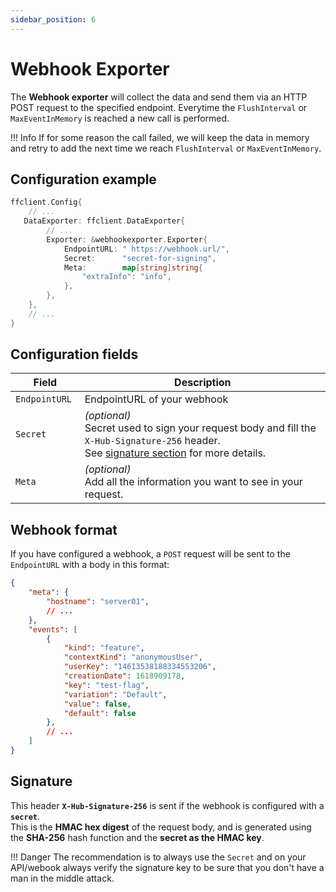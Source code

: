 ```yaml
---
sidebar_position: 6
---
```


# Webhook Exporter

The **Webhook exporter** will collect the data and send them via an HTTP POST request to the specified endpoint.
Everytime the `FlushInterval` or `MaxEventInMemory` is reached a new call is performed.  

!!! Info
    If for some reason the call failed, we will keep the data in memory and retry to add the next time we reach `FlushInterval` or `MaxEventInMemory`.

## Configuration example
```go linenums="1"
ffclient.Config{ 
    // ...
   DataExporter: ffclient.DataExporter{
        // ...
        Exporter: &webhookexporter.Exporter{
            EndpointURL: " https://webhook.url/",
            Secret:      "secret-for-signing",
            Meta:        map[string]string{
                "extraInfo": "info",
            },
        },
    },
    // ...
}
```
## Configuration fields
| Field  | Description  |
|---|---|
|`EndpointURL `   | EndpointURL of your webhook |
|`Secret `   |  *(optional)*<br/>Secret used to sign your request body and fill the `X-Hub-Signature-256` header.<br/>See [signature section](#signature) for more details.  |
|`Meta`   |   *(optional)*<br/>Add all the information you want to see in your request. |


## Webhook format
If you have configured a webhook, a `POST` request will be sent to the `EndpointURL` with a body in this format:

```json linenums="1"
{
    "meta": {
        "hostname": "server01",
        // ...
    },
    "events": [
        {
            "kind": "feature",
            "contextKind": "anonymousUser",
            "userKey": "14613538188334553206",
            "creationDate": 1618909178,
            "key": "test-flag",
            "variation": "Default",
            "value": false,
            "default": false
        },
        // ...
    ]
}
```

## Signature
This header **`X-Hub-Signature-256`** is sent if the webhook is configured with a **`secret`**.  
This is the **HMAC hex digest** of the request body, and is generated using the **SHA-256** hash function and the **secret as the HMAC key**.

!!! Danger
    The recommendation is to always use the `Secret` and on your API/webook always verify the signature key to be sure that you don't have a man in the middle attack.
